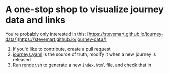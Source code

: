 # A one-stop shop to visualize journey data and links

You're probably only interested in this: [https://stevemart.github.io/journey-data/](https://stevemart.github.io/journey-data/)

1. If you'd like to contribute, create a pull request
1. [journeys.yaml](journeys.yaml) is the source of truth, modify it when a new journey is released
1. Run [render.sh](render.sh) to generate a new `index.html` file, and check that in
